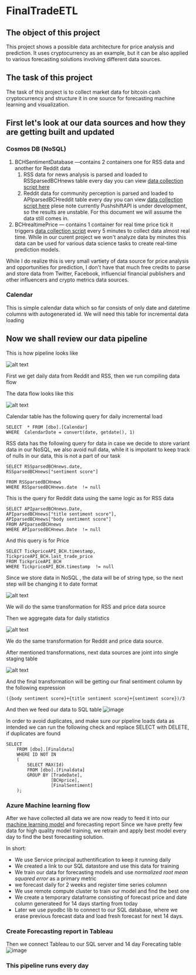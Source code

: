 # FinalTradeETL
## The object of this project
This project shows a possible data architecture for price analysis and prediction. It uses cryptocurrency as an example, but it can be also applied to various forecasting solutions involving different data sources. 
## The task of this project
The task of this project is to collect market data for bitcoin cash cryptocurrency and structure it in one source for forecasting machine learning and visualization.





## First let's look at our data sources and how they are getting built and updated

### Cosmos DB (NoSQL)
1. BCHSentimentDatabase —contains 2 containers one for RSS data and another for Reddit data
    1. RSS data for news analysis is parsed and loaded to RSSparsedBCHnews table  every day you can view [data collection script here](https://github.com/szakharov7723/Googlenews_RSS_parser/blob/main/NewsParse%26Load.ipynb) 
    2. Reddit data for community perception is parsed and loaded to APIparsedBCHreddit table every day you can view [data collection script here](https://github.com/szakharov7723/Reddit_parser/blob/main/ForumParse%26Load.ipynb) plese note currently PushshiftAPI is under development, so the results are unstable. For this document we will assume the data still comes in.
2. BCHrealtimePrice — contains 1 container for real time price tick it triggers [data collection script](https://github.com/szakharov7723/Bitcoin_cash-price-tick/blob/main/BCH_price_streaming.ipynb) every 5 minutes to collect data almost real time. While in our curent project we won't analyze data by minutes this data can be used for various data science tasks to create real-time prediction models.


While I do realize this is very small vartiety of data source for price analysis and opportunities for prediction, I don't have that much free credits to parse and store data from Twitter, Facebook, influencial financial publishers and other influencers and crypto metrics data sources.


### Calendar

This is simple calendar data which so far consists of only date and datetime columns with autogenerated id. We will need this table for incremental data loading


## Now we shall review our data pipeline
This is how pipeline looks like 

![alt text](https://github.com/szakharov7723/FinalTradeETL/blob/main/ETL.PNG "ETL pipeline")
 
 First we get daily data from Reddit and RSS, then we run compiling data flow
 
 The data flow looks like this
 
 ![alt text](https://github.com/szakharov7723/FinalTradeETL/blob/main/ETL_data_flow.PNG "ETL data flow")
 

 Calendar table has the following query for daily incremental load

```
SELECT  * FROM [dbo].[Calendar]
WHERE  CalendarDate = convert(date, getdate(), 1)
```

RSS data has the following query for data in case we decide to store variant data in our NoSQL, we also avoid null data, while it is impotant to keep track of nulls in our data, this is not a part of our task  

```
SELECT RSSparsedBCHnews.date,
RSSparsedBCHnews["sentiment score"] 

FROM RSSparsedBCHnews
WHERE RSSparsedBCHnews.date  != null
```
This is the query for Reddit data using the same logic as for RSS data

```
SELECT APIparsedBCHnews.Date,
APIparsedBCHnews["title sentiment score"],
APIparsedBCHnews["body sentiment score"]
FROM APIparsedBCHnews
WHERE APIparsedBCHnews.Date  != null
```

And this query is for Price
```
SELECT TickpriceAPI_BCH.timestamp,
TickpriceAPI_BCH.last_trade_price
FROM TickpriceAPI_BCH
WHERE TickpriceAPI_BCH.timestamp  != null
```
Since we store data in NoSQL , the data will be of string type, so the next step will be changing it to date format

![alt text](https://github.com/szakharov7723/FinalTradeETL/blob/main/RSSscore.PNG "RSS formatting")

We will do the same transformation for RSS and price data source


Then we aggregate data for daily statistics

![alt text](https://github.com/szakharov7723/FinalTradeETL/blob/main/Aggregatetransform.PNG "Reddit Aggregate")



We do the same transformation for Reddit and price data source.

After mentioned transformations, next data sources are joint into single staging table

![alt text](https://github.com/szakharov7723/FinalTradeETL/blob/main/Joins.PNG "Final join")

And the final transformation will be getting our final sentiment column by the following expression
```
({body sentiment score}+{title sentiment score}+{sentiment score})/3
```

And then we feed our data to SQL table
![image](https://user-images.githubusercontent.com/59535392/109377445-6b45d480-7899-11eb-8d64-456c9f811c25.png)

In order to avoid duplicates, and make sure our pipeline loads data as intended we can run the following check and replace SELECT with DELETE, if duplicates are found
```
SELECT
    FROM [dbo].[Finaldata]
    WHERE ID NOT IN
    (
        SELECT MAX(Id)
        FROM [dbo].[Finaldata]
        GROUP BY [TradeDate], 
                 [BCHprice], 
                 [FinalSentiment]
    );
```
### Azure Machine learning flow
After we have collected all data we are now ready to feed it into our [machine learning model](https://github.com/szakharov7723/AzureMLdataops/blob/main/AzureMLcryptofcst.ipynb)  and forecasting report
Since we have pretty few data for high quality model training,  we retrain and apply best model every day to find the best forecasting solution.

In short:
* We use Service principal authentification to keep it running daily
* We created a link to our SQL datastore and use this data for training
* We train our data for forecasting models and use *normalized root mean squared error* as a primary metric
* we forecast daily for 2 weeks and register time series columnn
* We use remote compute cluster to train our model and find the best one
* We create a temporary dataframe consisting of forecast price and date column generateed for 14 days starting from today
* Later we use pyodbc lib to connect to our SQL database, where we erase previous forecast data and load fresh forecast for next 14 days.



### Create Forecasting report in Tableau  

Then we connect Tableau to our SQL server and 14 day Forecating table
![image](https://github.com/szakharov7723/FinalTradeETL/blob/main/Forecast_report.PNG "Forecast report")




### This pipeline runs every day
